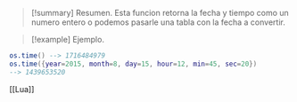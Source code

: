 >[!summary] Resumen.
>Esta funcion retorna la fecha y tiempo como un numero entero o podemos pasarle una tabla con la fecha a convertir.

>[!example] Ejemplo.
```Lua
os.time() --> 1716484979
os.time({year=2015, month=8, day=15, hour=12, min=45, sec=20})
--> 1439653520
```

[[Lua]]